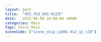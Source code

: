 ```yaml
---
layout: post
title:  "메인_회상_001~012장"
date:   2022-06-09 18:00:00 +0000
categories: Main
Tags: Story Main
SceneCode: ["scene_skip_cp001-012_q1_s10"]
---
```

